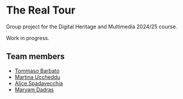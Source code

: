 # The Real Tour

Group project for the Digital Heritage and Multimedia 2024/25 course.

Work in progress.

## Team members
- [Tommaso Barbato](https://github.com/epistrephein)
- [Martina Uccheddu](https://github.com/martinaucch)
- [Alice Spadavecchia](https://github.com/alispada)
- [Maryam Dadras](https://github.com/Maryamdadras)
